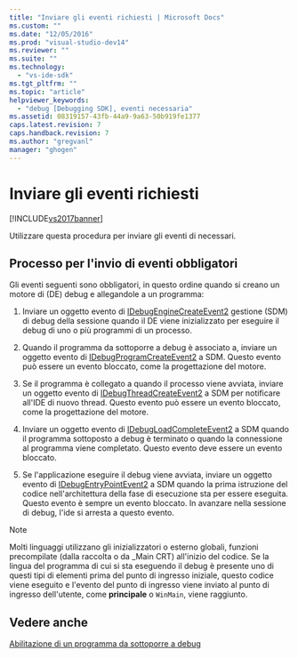 ```yaml
---
title: "Inviare gli eventi richiesti | Microsoft Docs"
ms.custom: ""
ms.date: "12/05/2016"
ms.prod: "visual-studio-dev14"
ms.reviewer: ""
ms.suite: ""
ms.technology: 
  - "vs-ide-sdk"
ms.tgt_pltfrm: ""
ms.topic: "article"
helpviewer_keywords: 
  - "debug [Debugging SDK], eventi necessaria"
ms.assetid: 08319157-43fb-44a9-9a63-50b919fe1377
caps.latest.revision: 7
caps.handback.revision: 7
ms.author: "gregvanl"
manager: "ghogen"
---
```

# Inviare gli eventi richiesti
[!INCLUDE[vs2017banner](../../code-quality/includes/vs2017banner.md)]

Utilizzare questa procedura per inviare gli eventi di necessari.  
  
## Processo per l'invio di eventi obbligatori  
 Gli eventi seguenti sono obbligatori, in questo ordine quando si creano un motore di \(DE\) debug e allegandole a un programma:  
  
1.  Inviare un oggetto evento di [IDebugEngineCreateEvent2](../../extensibility/debugger/reference/idebugenginecreateevent2.md) gestione \(SDM\) di debug della sessione quando il DE viene inizializzato per eseguire il debug di uno o più programmi di un processo.  
  
2.  Quando il programma da sottoporre a debug è associato a, inviare un oggetto evento di [IDebugProgramCreateEvent2](../../extensibility/debugger/reference/idebugprogramcreateevent2.md) a SDM.  Questo evento può essere un evento bloccato, come la progettazione del motore.  
  
3.  Se il programma è collegato a quando il processo viene avviata, inviare un oggetto evento di [IDebugThreadCreateEvent2](../../extensibility/debugger/reference/idebugthreadcreateevent2.md) a SDM per notificare all'IDE di nuovo thread.  Questo evento può essere un evento bloccato, come la progettazione del motore.  
  
4.  Inviare un oggetto evento di [IDebugLoadCompleteEvent2](../../extensibility/debugger/reference/idebugloadcompleteevent2.md) a SDM quando il programma sottoposto a debug è terminato o quando la connessione al programma viene completato.  Questo evento deve essere un evento bloccato.  
  
5.  Se l'applicazione eseguire il debug viene avviata, inviare un oggetto evento di [IDebugEntryPointEvent2](../../extensibility/debugger/reference/idebugentrypointevent2.md) a SDM quando la prima istruzione del codice nell'architettura della fase di esecuzione sta per essere eseguita.  Questo evento è sempre un evento bloccato.  In avanzare nella sessione di debug, l'ide si arresta a questo evento.  
  
> [!NOTE]
>  Molti linguaggi utilizzano gli inizializzatori o esterno globali, funzioni precompilate \(dalla raccolta o da \_Main CRT\) all'inizio del codice.  Se la lingua del programma di cui si sta eseguendo il debug è presente uno di questi tipi di elementi prima del punto di ingresso iniziale, questo codice viene eseguito e l'evento del punto di ingresso viene inviato al punto di ingresso dell'utente, come **principale** o `WinMain`, viene raggiunto.  
  
## Vedere anche  
 [Abilitazione di un programma da sottoporre a debug](../../extensibility/debugger/enabling-a-program-to-be-debugged.md)